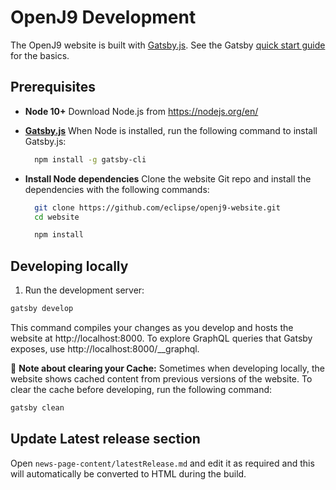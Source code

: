 # OpenJ9 Development

The OpenJ9 website is built with [Gatsby.js](https://www.gatsbyjs.org/). See the Gatsby [quick start guide](https://www.gatsbyjs.org/docs/quick-start) for the basics.

## Prerequisites

- **Node 10+**
  Download Node.js from https://nodejs.org/en/

- [**Gatsby.js**](https://www.gatsbyjs.org)
  When Node is installed, run the following command to install Gatsby.js:

  ```bash
    npm install -g gatsby-cli
  ```

- **Install Node dependencies** Clone the website Git repo and install the dependencies with the following commands:

  ```bash
    git clone https://github.com/eclipse/openj9-website.git
    cd website

    npm install
  ```

## Developing locally

1. Run the development server:

```bash
gatsby develop
```

This command compiles your changes as you develop and hosts the website at http://localhost:8000. To explore GraphQL queries that Gatsby exposes, use http://localhost:8000/__graphql.

:pencil: **Note about clearing your Cache:**
Sometimes when developing locally, the website shows cached content from previous versions of the website. To clear the cache before developing, run the following command:

```bash
gatsby clean
```

## Update Latest release section
Open `news-page-content/latestRelease.md` and edit it as required and this will automatically be converted to HTML during the build.





